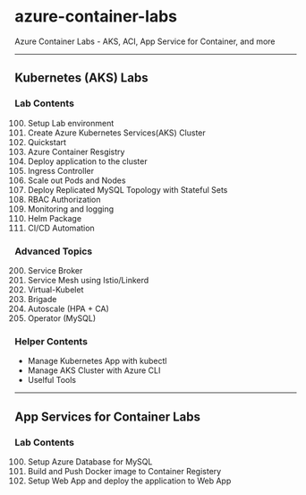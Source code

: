 # azure-container-labs
Azure Container Labs - AKS, ACI, App Service for Container, and more 

---
## Kubernetes (AKS) Labs
### Lab Contents
100. Setup Lab environment
101. Create Azure Kubernetes Services(AKS) Cluster
102. Quickstart
103. Azure Container Resgistry
104. Deploy application to the cluster
105. Ingress Controller
106. Scale out Pods and Nodes
107. Deploy Replicated MySQL Topology with Stateful Sets
108. RBAC Authorization
109. Monitoring and logging
110. Helm Package
111. CI/CD Automation

### Advanced Topics
200. Service Broker
201. Service Mesh using Istio/Linkerd
202. Virtual-Kubelet
203. Brigade
204. Autoscale (HPA + CA)
205. Operator (MySQL)

### Helper Contents
- Manage Kubernetes App with kubectl
- Manage AKS Cluster with Azure CLI
- Uselful Tools

---
## App Services for Container Labs
### Lab Contents
100.   Setup Azure Database for MySQL
101.   Build and Push Docker image to Container Registery
102.   Setup Web App and deploy the application to Web App


